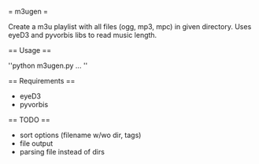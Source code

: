 = m3ugen =

Create a m3u playlist with all files (ogg, mp3, mpc) in given directory. Uses
eyeD3 and pyvorbis libs to read music length.

== Usage ==

''python m3ugen.py <dir1> <dir2> ... <dirn>''
   
== Requirements ==

- eyeD3
- pyvorbis

== TODO ==

- sort options (filename w/wo dir, tags)
- file output
- parsing file instead of dirs

